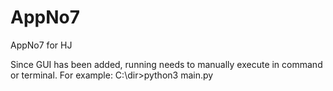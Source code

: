 # AppNo7
AppNo7 for HJ

Since GUI has been added, running needs to manually execute in command or terminal.
For example:
C:\dir>python3 main.py
